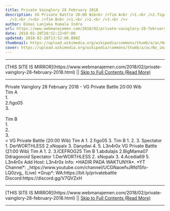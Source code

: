 ```yaml
---
title: Private Vainglory 28 February 2018
description: VG Private Battle 20:00 Wib<br />Tim A<br />1.<br />2.figo05<br
  />3.<br /><br />Tim B<br />1.<br />2.<br />3.<br /><
author: Dimas Lanjaka Kumala Indra
url: https://www.webmanajemen.com/2018/02/private-vainglory-28-february-2018.html
date: 2018-02-28T20:52:22+07:00
updated: 2018-02-28T13:52:00.000Z
thumbnail: https://upload.wikimedia.org/wikipedia/commons/thumb/a/ac/No_image_available.svg/2048px-No_image_available.svg.png
cover: https://upload.wikimedia.org/wikipedia/commons/thumb/a/ac/No_image_available.svg/2048px-No_image_available.svg.png
---
```


<hr/> [THIS SITE IS MIRROR](https://www.webmanajemen.com/2018/02/private-vainglory-28-february-2018.html) || <a href="https://www.webmanajemen.com/2018/02/private-vainglory-28-february-2018.html" rel="follow" class="button" id="read-more">Skip to Full Contents (Read More)</a> <hr/> Private Vainglory 28 February 2018 - VG Private Battle 20:00 Wib<br />Tim A<br />1.<br />2.figo05<br />3.<br /><br />Tim B<br />1.<br />2.<br />3.<br />< VG Private Battle (20:00 Wib)
Tim A
1.
2.figo05
3.
Tim B
1.
2.
3.
Spectator
1. DerWORTHLESS
2.xNopalx
3. Danydwi
4.
5. L3n4r0x
VG Private Battle (21:00 Wib)
Tim A
1.
2.
3.ICEFROG25
Tim B
1.abdulajis
2.BigMama07
Ddragonoid
Spectator
1.DerWORTHLESS
2. xNopalx
3.
4.Acedia69
5. L3n4r0x
Add Host: L3n4r0x
Info: *HADIR PADA WAKTUNYA*.
*YT Channel*: _https://www.youtube.com/channel/UCGNaoefvJRfd15fo-LQ0zvg_ (Live)
*Grup*:
WA:https://bit.ly/privatebattle
Discord:https://discord.gg/V7QVZxH <hr/> [THIS SITE IS MIRROR](https://www.webmanajemen.com/2018/02/private-vainglory-28-february-2018.html) || <a href="https://www.webmanajemen.com/2018/02/private-vainglory-28-february-2018.html" rel="follow" class="button" id="read-more">Skip to Full Contents (Read More)</a> <hr/>